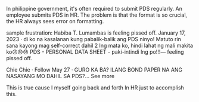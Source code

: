 In philippine government, it's often required to submit PDS regularly. An employee submits PDS in HR. The problem is that the format is so crucial, the HR always sees error on formatting.

sample frustration:
Habiba T. Lumambas is  feeling pissed off.
January 17, 2023  · 
di ko na kasalanan kung pabalik-balik ang PDS ninyo! Matuto rin sana kayong mag self-correct dahil 2 lng mata ko, hindi lahat ng mali makita ko😠😠😠
PDS - PERSONAL DATA SHEET - paki-intindi lng po!!!—  feeling pissed off.


Chie Chie
 ·
Follow
May 27  · 
GURO KA BA? ILANG BOND PAPER NA ANG NASAYANG MO DAHIL SA PDS?… See more

This is true cause I myself going back and forth In HR just to accomplish this.